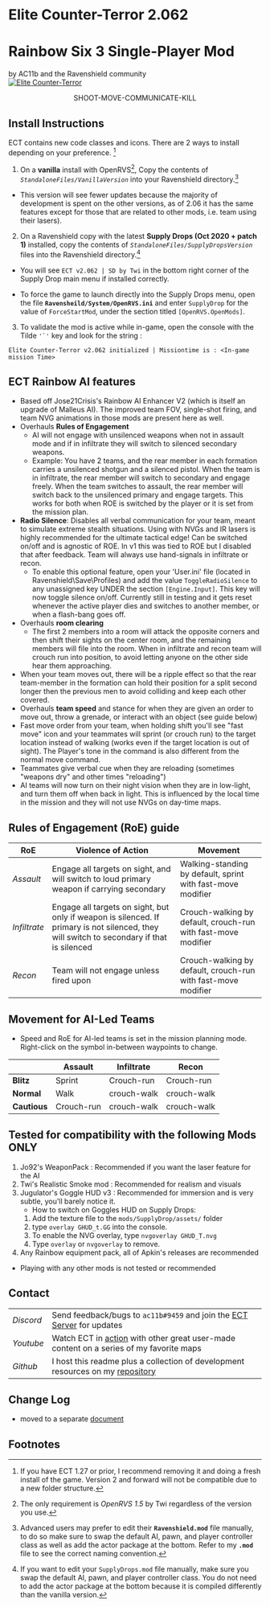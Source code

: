 # **Elite Counter-Terror 2.062**

# Rainbow Six 3 Single-Player Mod

by AC11b and the Ravenshield community  
<a href="https://www.moddb.com/mods/elite-counter-terror" title="View Elite Counter-Terror on Mod DB" target="_blank"><img src="https://button.moddb.com/popularity/medium/mods/35509.png" alt="Elite Counter-Terror" /></a>

<p style="text-align: center;">SHOOT-MOVE-COMMUNICATE-KILL</p>

## **Install Instructions**

ECT contains new code classes and icons. There are 2 ways to install depending on your preference. [^1]

[^1]: If you have ECT 1.27 or prior, I recommend removing it and doing a fresh install of the game. Version 2 and forward will not be compatible due to a new folder structure. 
1. On a **vanilla** install with OpenRVS[^4], Copy the contents of *`StandaloneFiles/VanillaVersion`* into your Ravenshield directory.[^2] 
[^2]: Advanced users may prefer to edit their **`Ravenshield.mod`** file manually, to do so make sure to swap the default AI, pawn, and player controller class as well as add the actor package at the bottom. Refer to my **`.mod`** file to see the correct naming convention.

* This version will see fewer updates because the majority of development is spent on the other versions, as of 2.06 it has the same features except for those that are related to other mods, i.e. team using their lasers).  

2. On a Ravenshield copy with the latest **Supply Drops (Oct 2020 + patch 1)** installed, copy the contents of *`StandaloneFiles/SupplyDropsVersion`* files into the Ravenshield directory.[^3] 
* You will see `ECT v2.062 | SD by Twi` in the bottom right corner of the Supply Drop main menu if installed correctly. 

[^3]: If you want to edit your `SupplyDrops.mod` file manually, make sure you swap the default AI, pawn, and player controller class. You do not need to add the actor package at the bottom because it is compiled differently than the vanilla version.  
* To force the game to launch directly into the Supply Drops menu, open the file **`Ravensheild/System/OpenRVS.ini`** and enter `SupplyDrop` for the value of `ForceStartMod`, under the section titled `[OpenRVS.OpenMods]`.  

3. To validate the mod is active while in-game, open the console with the Tilde ``'`'`` key and look for the string :  

```
Elite Counter-Terror v2.062 initialized | Missiontime is : <In-game mission Time>
```

[^4]: The only requirement is _OpenRVS 1.5_ by Twi regardless of the version you use.  

## ECT Rainbow AI features

- Based off Jose21Crisis's Rainbow AI Enhancer V2 (which is itself an upgrade of Malleus AI). The improved team FOV, single-shot firing, and team NVG animations in those mods are present here as well.  
- Overhauls **Rules of Engagement**
  - AI will not engage with unsilenced weapons when not in assault mode and if in infiltrate they will switch to silenced secondary weapons.  
  - Example: You have 2 teams, and the rear member in each formation carries a unsilenced shotgun and a silenced pistol. When the team is in infiltrate, the rear member will switch to secondary and engage freely. When the team switches to assault, the rear member will switch back to the unsilenced primary and engage targets. This works for both when ROE is switched by the player or it is set from the mission plan.  
- **Radio Silence**: Disables all verbal communication for your team, meant to simulate extreme stealth situations. Using with NVGs and IR lasers is highly recommended for the ultimate tactical edge! Can be switched on/off and is agnostic of ROE. In v1 this was tied to ROE but I disabled that after feedback. Team will always use hand-signals in infiltrate or recon.
	- To enable this optional feature, open your 'User.ini' file (located in Ravenshield\Save\Profiles) and add the value `ToggleRadioSilence` to any unassigned key UNDER the section `[Engine.Input]`. This key will now toggle silence on/off. Currently still in testing and it gets reset whenever the active player dies and switches to another member, or when a flash-bang goes off.
- Overhauls **room clearing**
  - The first 2 members into a room will attack the opposite corners and then shift their sights on the center room, and the remaining members will file into the room. When in infiltrate and recon team will crouch run into position, to avoid letting anyone on the other side hear them approaching.  
- When your team moves out, there will be a ripple effect so that the rear team-member in the formation can hold their position for a split second longer then the previous men to avoid colliding and keep each other covered.  
- Overhauls **team speed** and stance for when they are given an order to move out, throw a grenade, or interact with an object (see guide below)
- Fast move order from your team, when holding shift you'll see "fast move" icon and your teammates will sprint (or crouch run) to the target location instead of walking (works even if the target location is out of sight). The Player's tone in the command is also different from the normal move command.  
- Teammates give verbal cue when they are reloading (sometimes "weapons dry" and other times "reloading")
- AI teams will now turn on their night vision when they are in low-light, and turn them off when back in light. This is influenced by the local time in the mission and they will not use NVGs on day-time maps.  

## Rules of Engagement (RoE) guide

| RoE | Violence of Action | Movement|
| ----------- | ----------- |----------- |
| _Assault_ | Engage all targets on sight, and will switch to loud primary weapon if carrying secondary  |Walking-standing by default, sprint with fast-move modifier|
| _Infiltrate_ | Engage all targets on sight, but only if weapon is silenced. If primary is not silenced, they will switch to secondary if that is silenced |Crouch-walking by default, crouch-run with fast-move modifier|
| _Recon_ | Team will not engage unless fired upon  |Crouch-walking by default, crouch-run with fast-move modifier|

## Movement for AI-Led Teams

* Speed and RoE for AI-led teams is set in the mission planning mode. Right-click on the symbol in-between waypoints to change.  

|  | Assault |Infiltrate |Recon|
| ----------- | ----------- |----------- |----------- |
| **Blitz** | Sprint |Crouch-run|Crouch-run|
| **Normal** | Walk |crouch-walk|crouch-walk|
| **Cautious** | Crouch-run |crouch-walk|crouch-walk|

## Tested for compatibility with the following Mods **ONLY**

1. Jo92's WeaponPack : Recommended if you want the laser feature for the AI
2. Twi's Realistic Smoke mod : Recommended for realism and visuals
3. Jugulator's Goggle HUD v3 : Recommended for immersion and is very subtle, you'll barely notice it.  
   * How to switch on Goggles HUD on Supply Drops:
   	1. Add the texture file to the `mods/SupplyDrop/assets/` folder 
   	2. type `overlay GHUD_t.GG` into the console.
   	3. To enable the NVG overlay, type `nvgoverlay GHUD_T.nvg`
   	4. Type `overlay` or `nvgoverlay` to remove.
4. Any Rainbow equipment pack, all of Apkin's releases are recommended  

* Playing with any other mods is not tested or recommended

## Contact

|  |  |
| ----------- | ----------- |
| _Discord_ | Send feedback/bugs to `ac11b#9459` and join the [ECT Server](https://discord.gg/EsXJdzu2) for updates |
| _Youtube_ | Watch ECT in [action](https://www.youtube.com/@ac11b63) with other great user-made content on a series of my favorite maps |
| _Github_ | I host this readme plus a collection of development resources on my [repository](https://github.com/R0NIN-6/Ravenshield_EliteCT) |

## Change Log

* moved to a separate [document](ECT_Changelog.md)

## Footnotes
